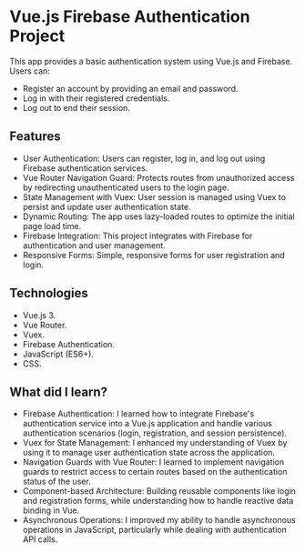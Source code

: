 # Vue.js Firebase Authentication Project

This app provides a basic authentication system using Vue.js and Firebase. Users can:
- Register an account by providing an email and password.
- Log in with their registered credentials.
- Log out to end their session.

## Features

- User Authentication: Users can register, log in, and log out using Firebase authentication services.
- Vue Router Navigation Guard: Protects routes from unauthorized access by redirecting unauthenticated users to the login page.
- State Management with Vuex: User session is managed using Vuex to persist and update user authentication state.
- Dynamic Routing: The app uses lazy-loaded routes to optimize the initial page load time.
- Firebase Integration: This project integrates with Firebase for authentication and user management.
- Responsive Forms: Simple, responsive forms for user registration and login.

## Technologies

- Vue.js 3.
- Vue Router.
- Vuex.
- Firebase Authentication.
- JavaScript (ES6+).
- CSS.

## What did I learn?

- Firebase Authentication: I learned how to integrate Firebase's authentication service into a Vue.js application and handle various authentication scenarios (login, registration, and session persistence).
- Vuex for State Management: I enhanced my understanding of Vuex by using it to manage user authentication state across the application.
- Navigation Guards with Vue Router: I learned to implement navigation guards to restrict access to certain routes based on the authentication status of the user.
- Component-based Architecture: Building reusable components like login and registration forms, while understanding how to handle reactive data binding in Vue.
- Asynchronous Operations: I improved my ability to handle asynchronous operations in JavaScript, particularly while dealing with authentication API calls.
